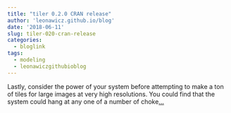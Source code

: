 ```yaml
---
title: "tiler 0.2.0 CRAN release"
author: 'leonawicz.github.io/blog'
date: '2018-06-11'
slug: tiler-020-cran-release
categories:
  - bloglink
tags:
  - modeling
  - leonawiczgithubioblog
---
```


Lastly, consider the power of your system before attempting to make a ton of tiles for large images at very high resolutions. You could find that the system could hang at any one of a number of choke[... <i class="fas fa-external-link-alt"></i>](https://leonawicz.github.io/blog/post/tiler-0-2-0-cran-release-create-map-tiles-from-r/)

